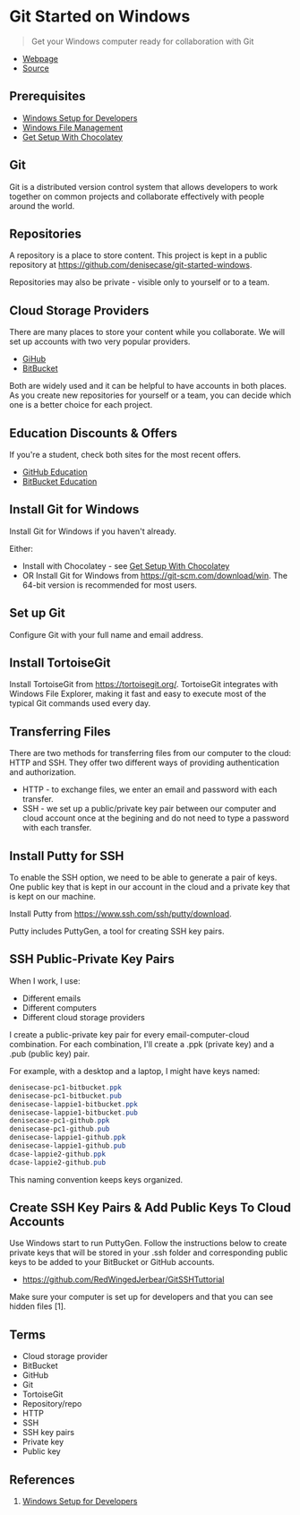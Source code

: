 # Git Started on Windows

> Get your Windows computer ready for collaboration with Git

- [Webpage](https://github.com/denisecase/git-started-windows)
- [Source](https://denisecase.github.io/git-started-windows/)

## Prerequisites

- [Windows Setup for Developers](https://github.com/denisecase/windows-setup)
- [Windows File Management](https://github.com/denisecase/windows-file-management)
- [Get Setup With Chocolatey](https://github.com/denisecase/get-setup-with-chocolatey)

## Git

Git is a distributed version control system that allows developers to work together on common projects and collaborate effectively with people around the world.

## Repositories

A repository is a place to store content. This project is kept in a public repository at <https://github.com/denisecase/git-started-windows>.

Repositories may also be private - visible only to yourself or to a team.

## Cloud Storage Providers

There are many places to store your content while you collaborate. We will set up accounts with two very popular providers.

- [GiHub](https://github.com/)
- [BitBucket](https://bitbucket.org)

Both are widely used and it can be helpful to have accounts in both places. As you create new repositories for yourself or a team, you can decide which one is a better choice for each project.

## Education Discounts & Offers

If you're a student, check both sites for the most recent offers.

- [GitHub Education](https://education.github.com/)
- [BitBucket Education](https://bitbucket.org/product/education)

## Install Git for Windows

Install Git for Windows if you haven't already. 

Either:

- Install with Chocolatey - see [Get Setup With Chocolatey](https://github.com/denisecase/get-setup-with-chocolatey)
- OR Install Git for Windows from <https://git-scm.com/download/win>. The 64-bit version is recommended for most users.

## Set up Git

Configure Git with your full name and email address.

## Install TortoiseGit

Install TortoiseGit from <https://tortoisegit.org/>. TortoiseGit integrates with Windows File Explorer, making it fast and easy to execute most of the typical Git commands used every day.

## Transferring Files

There are two methods for transferring files from our computer to the cloud: HTTP and SSH. They offer two different ways of providing authentication and authorization.

- HTTP - to exchange files, we enter an email and password with each transfer.
- SSH - we set up a public/private key pair between our computer and cloud account once at the begining and do not need to type a password with each transfer.

## Install Putty for SSH

To enable the SSH option, we need to be able to generate a pair of keys. One public key that is kept in our account in the cloud and a private key that is kept on our machine.

Install Putty from <https://www.ssh.com/ssh/putty/download>.

Putty includes PuttyGen, a tool for creating SSH key pairs.

## SSH Public-Private Key Pairs

When I work, I use:

- Different emails
- Different computers
- Different cloud storage providers

I create a public-private key pair for every email-computer-cloud combination. For each combination, I'll create a .ppk (private key) and a .pub (public key) pair.

For example, with a desktop and a laptop, I might have keys named:

```PowerShell
denisecase-pc1-bitbucket.ppk
denisecase-pc1-bitbucket.pub
denisecase-lappie1-bitbucket.ppk
denisecase-lappie1-bitbucket.pub
denisecase-pc1-github.ppk
denisecase-pc1-github.pub
denisecase-lappie1-github.ppk
denisecase-lappie1-github.pub
dcase-lappie2-github.ppk
dcase-lappie2-github.pub
```

This naming convention keeps keys organized.

## Create SSH Key Pairs & Add Public Keys To Cloud Accounts

Use Windows start to run PuttyGen. Follow the instructions below to create private keys that will be stored in your .ssh folder and corresponding public keys to be added to your BitBucket or GitHub accounts.

- <https://github.com/RedWingedJerbear/GitSSHTuttorial>

Make sure your computer is set up for developers and that you can see hidden files [1].

## Terms

- Cloud storage provider
- BitBucket
- GitHub
- Git
- TortoiseGit
- Repository/repo
- HTTP
- SSH
- SSH key pairs
- Private key
- Public key

## References

1. [Windows Setup for Developers](https://github.com/denisecase/windows-setup)
